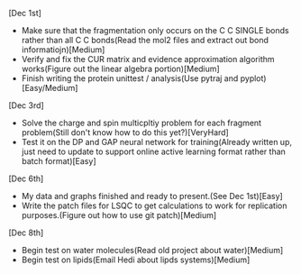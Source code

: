 [Dec 1st]
* Make sure that the fragmentation only occurs on the C C SINGLE bonds rather than all C C bonds(Read the mol2 files and extract out bond informatiojn)[Medium]
* Verify and fix the CUR matrix and evidence approximation algorithm works(Figure out the linear algebra portion)[Medium]
* Finish writing the protein unittest / analysis(Use pytraj and pyplot)[Easy/Medium]

[Dec 3rd]
* Solve the charge and spin multicpltiy problem for each fragment problem(Still don't know how to do this yet?)[VeryHard]
* Test it on the DP and GAP neural network for training(Already written up, just need to update to support online active learning format rather than batch format)[Easy]

[Dec 6th]
* My data and graphs finished and ready to present.(See Dec 1st)[Easy]
* Write the patch files for LSQC to get calculations to work for replication purposes.(Figure out how to use git patch)[Medium]

[Dec 8th]
* Begin test on water molecules(Read old project about water)[Medium]
* Begin test on lipids(Email Hedi about lipds systems)[Medium]
